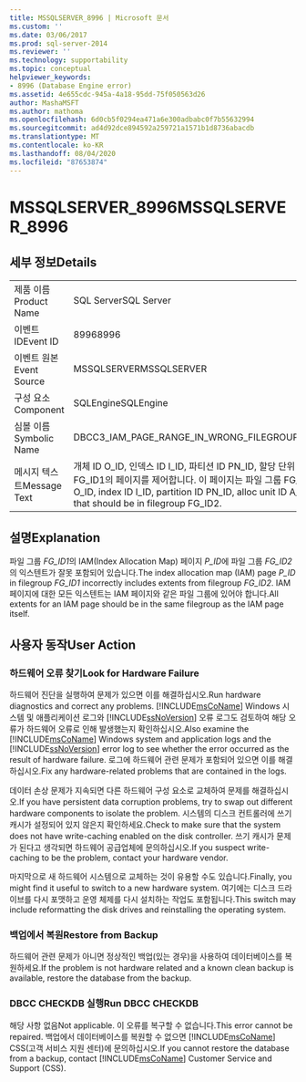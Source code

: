 ```yaml
---
title: MSSQLSERVER_8996 | Microsoft 문서
ms.custom: ''
ms.date: 03/06/2017
ms.prod: sql-server-2014
ms.reviewer: ''
ms.technology: supportability
ms.topic: conceptual
helpviewer_keywords:
- 8996 (Database Engine error)
ms.assetid: 4e655cdc-945a-4a18-95dd-75f050563d26
author: MashaMSFT
ms.author: mathoma
ms.openlocfilehash: 6d0cb5f0294ea471a6e300adbabc0f7b55632994
ms.sourcegitcommit: ad4d92dce894592a259721a1571b1d8736abacdb
ms.translationtype: MT
ms.contentlocale: ko-KR
ms.lasthandoff: 08/04/2020
ms.locfileid: "87653874"
---
```

# <a name="mssqlserver_8996"></a><span data-ttu-id="167a6-102">MSSQLSERVER_8996</span><span class="sxs-lookup"><span data-stu-id="167a6-102">MSSQLSERVER_8996</span></span>
    
## <a name="details"></a><span data-ttu-id="167a6-103">세부 정보</span><span class="sxs-lookup"><span data-stu-id="167a6-103">Details</span></span>  
  
|||  
|-|-|  
|<span data-ttu-id="167a6-104">제품 이름</span><span class="sxs-lookup"><span data-stu-id="167a6-104">Product Name</span></span>|<span data-ttu-id="167a6-105">SQL Server</span><span class="sxs-lookup"><span data-stu-id="167a6-105">SQL Server</span></span>|  
|<span data-ttu-id="167a6-106">이벤트 ID</span><span class="sxs-lookup"><span data-stu-id="167a6-106">Event ID</span></span>|<span data-ttu-id="167a6-107">8996</span><span class="sxs-lookup"><span data-stu-id="167a6-107">8996</span></span>|  
|<span data-ttu-id="167a6-108">이벤트 원본</span><span class="sxs-lookup"><span data-stu-id="167a6-108">Event Source</span></span>|<span data-ttu-id="167a6-109">MSSQLSERVER</span><span class="sxs-lookup"><span data-stu-id="167a6-109">MSSQLSERVER</span></span>|  
|<span data-ttu-id="167a6-110">구성 요소</span><span class="sxs-lookup"><span data-stu-id="167a6-110">Component</span></span>|<span data-ttu-id="167a6-111">SQLEngine</span><span class="sxs-lookup"><span data-stu-id="167a6-111">SQLEngine</span></span>|  
|<span data-ttu-id="167a6-112">심볼 이름</span><span class="sxs-lookup"><span data-stu-id="167a6-112">Symbolic Name</span></span>|<span data-ttu-id="167a6-113">DBCC3_IAM_PAGE_RANGE_IN_WRONG_FILEGROUP</span><span class="sxs-lookup"><span data-stu-id="167a6-113">DBCC3_IAM_PAGE_RANGE_IN_WRONG_FILEGROUP</span></span>|  
|<span data-ttu-id="167a6-114">메시지 텍스트</span><span class="sxs-lookup"><span data-stu-id="167a6-114">Message Text</span></span>|<span data-ttu-id="167a6-115">개체 ID O_ID, 인덱스 ID I_ID, 파티션 ID PN_ID, 할당 단위 ID A_ID(TYPE 유형)의 IAM 페이지 P_ID이(가) 파일 그룹 FG_ID1의 페이지를 제어합니다. 이 페이지는 파일 그룹 FG_ID2에 있어야 합니다.</span><span class="sxs-lookup"><span data-stu-id="167a6-115">IAM page P_ID for object ID O_ID, index ID I_ID, partition ID PN_ID, alloc unit ID A_ID (type TYPE) controls pages in filegroup FG_ID1, that should be in filegroup FG_ID2.</span></span>|  
  
## <a name="explanation"></a><span data-ttu-id="167a6-116">설명</span><span class="sxs-lookup"><span data-stu-id="167a6-116">Explanation</span></span>  
 <span data-ttu-id="167a6-117">파일 그룹 *FG_ID1*의 IAM(Index Allocation Map) 페이지 *P_ID*에 파일 그룹 *FG_ID2*의 익스텐트가 잘못 포함되어 있습니다.</span><span class="sxs-lookup"><span data-stu-id="167a6-117">The index allocation map (IAM) page *P_ID* in filegroup *FG_ID1* incorrectly includes extents from filegroup *FG_ID2*.</span></span> <span data-ttu-id="167a6-118">IAM 페이지에 대한 모든 익스텐트는 IAM 페이지와 같은 파일 그룹에 있어야 합니다.</span><span class="sxs-lookup"><span data-stu-id="167a6-118">All extents for an IAM page should be in the same filegroup as the IAM page itself.</span></span>  
  
## <a name="user-action"></a><span data-ttu-id="167a6-119">사용자 동작</span><span class="sxs-lookup"><span data-stu-id="167a6-119">User Action</span></span>  
  
### <a name="look-for-hardware-failure"></a><span data-ttu-id="167a6-120">하드웨어 오류 찾기</span><span class="sxs-lookup"><span data-stu-id="167a6-120">Look for Hardware Failure</span></span>  
 <span data-ttu-id="167a6-121">하드웨어 진단을 실행하여 문제가 있으면 이를 해결하십시오.</span><span class="sxs-lookup"><span data-stu-id="167a6-121">Run hardware diagnostics and correct any problems.</span></span> <span data-ttu-id="167a6-122">[!INCLUDE[msCoName](../../includes/msconame-md.md)] Windows 시스템 및 애플리케이션 로그와 [!INCLUDE[ssNoVersion](../../includes/ssnoversion-md.md)] 오류 로그도 검토하여 해당 오류가 하드웨어 오류로 인해 발생했는지 확인하십시오.</span><span class="sxs-lookup"><span data-stu-id="167a6-122">Also examine the [!INCLUDE[msCoName](../../includes/msconame-md.md)] Windows system and application logs and the [!INCLUDE[ssNoVersion](../../includes/ssnoversion-md.md)] error log to see whether the error occurred as the result of hardware failure.</span></span> <span data-ttu-id="167a6-123">로그에 하드웨어 관련 문제가 포함되어 있으면 이를 해결하십시오.</span><span class="sxs-lookup"><span data-stu-id="167a6-123">Fix any hardware-related problems that are contained in the logs.</span></span>  
  
 <span data-ttu-id="167a6-124">데이터 손상 문제가 지속되면 다른 하드웨어 구성 요소로 교체하여 문제를 해결하십시오.</span><span class="sxs-lookup"><span data-stu-id="167a6-124">If you have persistent data corruption problems, try to swap out different hardware components to isolate the problem.</span></span> <span data-ttu-id="167a6-125">시스템의 디스크 컨트롤러에 쓰기 캐시가 설정되어 있지 않은지 확인하세요.</span><span class="sxs-lookup"><span data-stu-id="167a6-125">Check to make sure that the system does not have write-caching enabled on the disk controller.</span></span> <span data-ttu-id="167a6-126">쓰기 캐시가 문제가 된다고 생각되면 하드웨어 공급업체에 문의하십시오.</span><span class="sxs-lookup"><span data-stu-id="167a6-126">If you suspect write-caching to be the problem, contact your hardware vendor.</span></span>  
  
 <span data-ttu-id="167a6-127">마지막으로 새 하드웨어 시스템으로 교체하는 것이 유용할 수도 있습니다.</span><span class="sxs-lookup"><span data-stu-id="167a6-127">Finally, you might find it useful to switch to a new hardware system.</span></span> <span data-ttu-id="167a6-128">여기에는 디스크 드라이브를 다시 포맷하고 운영 체제를 다시 설치하는 작업도 포함됩니다.</span><span class="sxs-lookup"><span data-stu-id="167a6-128">This switch may include reformatting the disk drives and reinstalling the operating system.</span></span>  
  
### <a name="restore-from-backup"></a><span data-ttu-id="167a6-129">백업에서 복원</span><span class="sxs-lookup"><span data-stu-id="167a6-129">Restore from Backup</span></span>  
 <span data-ttu-id="167a6-130">하드웨어 관련 문제가 아니면 정상적인 백업(있는 경우)을 사용하여 데이터베이스를 복원하세요.</span><span class="sxs-lookup"><span data-stu-id="167a6-130">If the problem is not hardware related and a known clean backup is available, restore the database from the backup.</span></span>  
  
### <a name="run-dbcc-checkdb"></a><span data-ttu-id="167a6-131">DBCC CHECKDB 실행</span><span class="sxs-lookup"><span data-stu-id="167a6-131">Run DBCC CHECKDB</span></span>  
 <span data-ttu-id="167a6-132">해당 사항 없음</span><span class="sxs-lookup"><span data-stu-id="167a6-132">Not applicable.</span></span> <span data-ttu-id="167a6-133">이 오류를 복구할 수 없습니다.</span><span class="sxs-lookup"><span data-stu-id="167a6-133">This error cannot be repaired.</span></span> <span data-ttu-id="167a6-134">백업에서 데이터베이스를 복원할 수 없으면 [!INCLUDE[msCoName](../../includes/msconame-md.md)] CSS(고객 서비스 지원 센터)에 문의하십시오.</span><span class="sxs-lookup"><span data-stu-id="167a6-134">If you cannot restore the database from a backup, contact [!INCLUDE[msCoName](../../includes/msconame-md.md)] Customer Service and Support (CSS).</span></span>  
  
  
